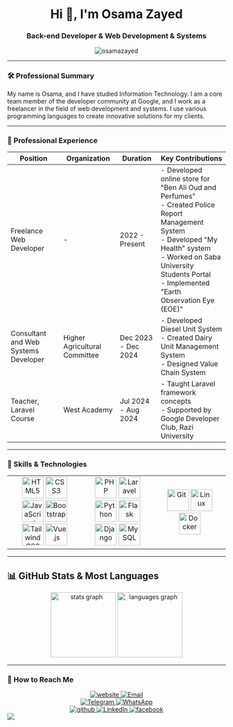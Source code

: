 <h1 align="center">Hi 👋, I'm Osama Zayed</h1>

<h3 align="center">Back-end Developer & Web Development & Systems</h3>

<p align="center">
  <img src="https://komarev.com/ghpvc/?username=osamazayed&label=Profile%20views&color=0e75b6&style=flat" alt="osamazayed" />
</p>

---

### 🛠 Professional Summary
My name is Osama, and I have studied Information Technology. I am a core team member of the developer community at Google, and I work as a freelancer in the field of web development and systems. I use various programming languages to create innovative solutions for my clients.

---
### 💼 Professional Experience

| **Position**                          | **Organization**                | **Duration**                    | **Key Contributions**                                         |
|---------------------------------------|---------------------------------|---------------------------------|--------------------------------------------------------------|
| Freelance Web Developer               | -                               | 2022 - Present                  | - Developed online store for "Ben Ali Oud and Perfumes" <br> - Created Police Report Management System <br> - Developed "My Health" system <br> - Worked on Saba University Students Portal <br> - Implemented "Earth Observation Eye (EOE)" |
| Consultant and Web Systems Developer   | Higher Agricultural Committee    | Dec 2023 - Dec 2024            | - Developed Diesel Unit System <br> - Created Dairy Unit Management System <br> - Designed Value Chain System |
| Teacher, Laravel Course               | West Academy                    | Jul 2024 - Aug 2024            | - Taught Laravel framework concepts <br> - Supported by Google Developer Club, Razi University |
---

### 🔧 Skills & Technologies

<table>
 <tr>
    <td align="center" width="34%">
      <img src="https://profilinator.rishav.dev/skills-assets/html5-original-wordmark.svg" alt="HTML5" height="50" />
      <img src="https://profilinator.rishav.dev/skills-assets/css3-original-wordmark.svg" alt="CSS3" height="50" />
      <img src="https://profilinator.rishav.dev/skills-assets/javascript-original.svg" alt="JavaScript" height="50" />
      <img src="https://profilinator.rishav.dev/skills-assets/bootstrap-plain.svg" alt="Bootstrap" height="50" />
      <img src="https://profilinator.rishav.dev/skills-assets/tailwindcss.svg" alt="Tailwind CSS" height="50" />
      <img src="https://profilinator.rishav.dev/skills-assets/vuejs-original-wordmark.svg" alt="Vue.js" height="50" />
    </td>
    <td align="center" width="33%">
      <img src="https://profilinator.rishav.dev/skills-assets/php-original.svg" alt="PHP" height="50" />
      <img src="https://profilinator.rishav.dev/skills-assets/laravel-plain-wordmark.svg" alt="Laravel" height="50" />
      <img src="https://profilinator.rishav.dev/skills-assets/python-original.svg" alt="Python" height="50" />
      <img src="https://profilinator.rishav.dev/skills-assets/flask.png" alt="Flask" height="50" />
      <img src="https://profilinator.rishav.dev/skills-assets/django-original.svg" alt="Django" height="50" />
      <img src="https://profilinator.rishav.dev/skills-assets/mysql-original-wordmark.svg" alt="MySQL" height="50" />
    </td>
    <td align="center" width="33%">
      <img src="https://profilinator.rishav.dev/skills-assets/git-scm-icon.svg" alt="Git" height="50" />
      <img src="https://profilinator.rishav.dev/skills-assets/linux-original.svg" alt="Linux" height="50" />
      <img src="https://profilinator.rishav.dev/skills-assets/docker-original-wordmark.svg" alt="Docker" height="50" />
    </td>
 </tr>
</table>
 
---

## 📊 GitHub Stats & Most Languages

<div align="center">

<img src="https://github-readme-stats.vercel.app/api?username=osama-zayed&hide_title=false&hide_rank=false&show_icons=true&include_all_commits=true&count_private=true&disable_animations=false&theme=dracula&locale=en&hide_border=false" height="150" alt="stats graph" />
<img src="https://github-readme-stats.vercel.app/api/top-langs?username=osama-zayed&locale=en&hide_title=false&layout=compact&card_width=320&langs_count=5&theme=dracula&hide_border=false" height="150" alt="languages graph" />
</div>

---

### 🎯 How to Reach Me
<div align="center">
 <a href="https://osamazayed.com" target="_blank">
    <img src="https://img.shields.io/badge/website-osamazayed.com-blue?style=for-the-badge&logo=html5&logoColor=white" alt="website" />
 </a>
 <a href="mailto:me@osamazayed.com" target="_blank">
    <img src="https://img.shields.io/badge/email-me@osamazayed.com-blue?style=for-the-badge&logo=gmail&logoColor=white" alt="Email" />
 </a>
<br />
 <a href="https://t.me/osama0zayed" target="_blank">
    <img src="https://img.shields.io/badge/Telegram-Omaralalwi-blue?style=for-the-badge&logo=telegram&logoColor=white" alt="Telegram" />
 </a>
 <a href="https://wa.me/00967775561590" target="_blank">
    <img src="https://img.shields.io/badge/WhatsApp-00967770902927-green?style=for-the-badge&logo=whatsapp&logoColor=white" alt="WhatsApp" />
 </a>
<br />
 <a href="https://github.com/osama-zayed" target="_blank">
    <img src="https://img.shields.io/badge/github-%2324292e.svg?&style=for-the-badge&logo=github&logoColor=white" alt="github" />
 </a>
 <a href="https://linkedin.com/in/osamazayed" target="_blank">
    <img src="https://img.shields.io/badge/LinkedIn-%230A66C2.svg?&style=for-the-badge&logo=linkedin&logoColor=white" alt="LinkedIn" />
 </a>
 <a href="https://www.facebook.com/osama0zayed" target="_blank">
    <img src="https://img.shields.io/badge/facebook-%232E87FB.svg?&style=for-the-badge&logo=facebook&logoColor=white" alt="facebook" />
 </a>
</div>

<img src="https://user-images.githubusercontent.com/73097560/115834477-dbab4500-a447-11eb-908a-139a6edaec5c.gif">
